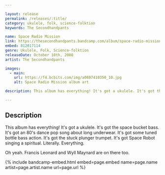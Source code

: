```yaml
---

layout: release
permalink: /releases/:title/
category: ukulele, folk, science-folktion
keywords: The Secondhandpants

name: Space Radio Mission
link: https://thesecondhandpants.bandcamp.com/album/space-radio-mission
embed: 812017114
genre: Ukulele, Folk, Science-folktion
releaseDate: October 10th, 2008
artist: The Secondhandpants

images:
  - main:
    url: https://f4.bcbits.com/img/a0697410350_10.jpg
    alt: Space Radio Mission album art

description: This album has everything! It's got a ukulele. It's got the space bucket bass. It's got an 80's dance pop song about long underwear.

---
```


## Description

This album has everything! It's got a ukulele. It's got the space bucket bass. It's got an 80's dance pop song about long underwear. It's got some tuned bottle bass action. It's got the stuck plunger trumpet. It's got Space Robot singing a spiritual. Literally. Everything.

Oh yeah. Francis Leonard and Wyll Maynard are on there too.

{% include bandcamp-embed.html
  embed=page.embed
  name=page.name
  artist=page.artist.name
  url=page.url
%}
